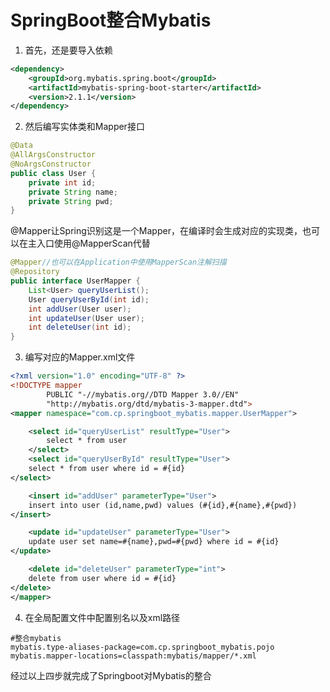 # SpringBoot整合Mybatis
1. 首先，还是要导入依赖
```xml
<dependency>
    <groupId>org.mybatis.spring.boot</groupId>
    <artifactId>mybatis-spring-boot-starter</artifactId>
    <version>2.1.1</version>
</dependency>
```
2. 然后编写实体类和Mapper接口
```java
@Data
@AllArgsConstructor
@NoArgsConstructor
public class User {
    private int id;
    private String name;
    private String pwd;
}
```
@Mapper让Spring识别这是一个Mapper，在编译时会生成对应的实现类，也可以在主入口使用@MapperScan代替
```java
@Mapper//也可以在Application中使用MapperScan注解扫描
@Repository
public interface UserMapper {
    List<User> queryUserList();
    User queryUserById(int id);
    int addUser(User user);
    int updateUser(User user);
    int deleteUser(int id);
}
```
3. 编写对应的Mapper.xml文件
```xml
<?xml version="1.0" encoding="UTF-8" ?>
<!DOCTYPE mapper
        PUBLIC "-//mybatis.org//DTD Mapper 3.0//EN"
        "http://mybatis.org/dtd/mybatis-3-mapper.dtd">
<mapper namespace="com.cp.springboot_mybatis.mapper.UserMapper">

    <select id="queryUserList" resultType="User">
        select * from user
    </select>
    <select id="queryUserById" resultType="User">
    select * from user where id = #{id}
</select>

    <insert id="addUser" parameterType="User">
    insert into user (id,name,pwd) values (#{id},#{name},#{pwd})
</insert>

    <update id="updateUser" parameterType="User">
    update user set name=#{name},pwd=#{pwd} where id = #{id}
</update>

    <delete id="deleteUser" parameterType="int">
    delete from user where id = #{id}
</delete>
</mapper>
```
4. 在全局配置文件中配置别名以及xml路径
```properties
#整合mybatis
mybatis.type-aliases-package=com.cp.springboot_mybatis.pojo
mybatis.mapper-locations=classpath:mybatis/mapper/*.xml
```
经过以上四步就完成了Springboot对Mybatis的整合